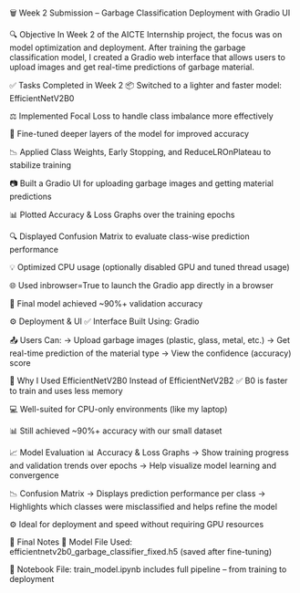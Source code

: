 🗑️ Week 2 Submission – Garbage Classification Deployment with Gradio UI

🔍 Objective
In Week 2 of the AICTE Internship project, the focus was on model optimization and deployment. After training the garbage classification model, I created a Gradio web interface that allows users to upload images and get real-time predictions of garbage material.

✅ Tasks Completed in Week 2
📦 Switched to a lighter and faster model: EfficientNetV2B0

⚖️ Implemented Focal Loss to handle class imbalance more effectively

🔁 Fine-tuned deeper layers of the model for improved accuracy

📉 Applied Class Weights, Early Stopping, and ReduceLROnPlateau to stabilize training

📷 Built a Gradio UI for uploading garbage images and getting material predictions

📊 Plotted Accuracy & Loss Graphs over the training epochs

🔍 Displayed Confusion Matrix to evaluate class-wise prediction performance

💡 Optimized CPU usage (optionally disabled GPU and tuned thread usage)

🌐 Used inbrowser=True to launch the Gradio app directly in a browser

🧪 Final model achieved ~90%+ validation accuracy

⚙️ Deployment & UI
✅ Interface Built Using: Gradio

📤 Users Can:
→ Upload garbage images (plastic, glass, metal, etc.)
→ Get real-time prediction of the material type
→ View the confidence (accuracy) score


🔁 Why I Used EfficientNetV2B0 Instead of EfficientNetV2B2
✅ B0 is faster to train and uses less memory

💻 Well-suited for CPU-only environments (like my laptop)

📊 Still achieved ~90%+ accuracy with our small dataset


📈 Model Evaluation
📊 Accuracy & Loss Graphs
→ Show training progress and validation trends over epochs
→ Help visualize model learning and convergence

📉 Confusion Matrix
→ Displays prediction performance per class
→ Highlights which classes were misclassified and helps refine the model


⚙️ Ideal for deployment and speed without requiring GPU resources


🧪 Final Notes
🔧 Model File Used:
efficientnetv2b0_garbage_classifier_fixed.h5 (saved after fine-tuning)

📓 Notebook File:
train_model.ipynb includes full pipeline – from training to deployment

